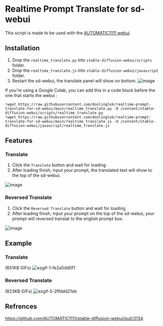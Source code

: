 # Realtime Prompt Translate for sd-webui

This script is made to be used with the [AUTOMATIC1111 webui](https://github.com/AUTOMATIC1111/stable-diffusion-webui).

## Installation
1. Drop the `realtime_translate.py` into `stable-diffusion-webui/scripts` folder.
2. Drop the `realtime_translate.js` into `stable-diffusion-webui/javascript` folder.
3. Restart the sd-webui, the translate panel will show on bottom.
![image](https://user-images.githubusercontent.com/6138806/197687618-ce757498-9d5e-418d-bd97-4a0a93e8a5ff.png)

If you're using a Google Colab, you can add this in a code block before the one that starts the webui :
```
!wget https://raw.githubusercontent.com/donlinglok/realtime-prompt-translate-for-sd-webui/main/realtime_translate.py -O /content/stable-diffusion-webui/scripts/realtime_translate.py
!wget https://raw.githubusercontent.com/donlinglok/realtime-prompt-translate-for-sd-webui/main/realtime_translate.js -O /content/stable-diffusion-webui/javascript/realtime_translate.js
```
## Features
### Translate
1. Click the `Translate` button and wait for loading
2. After loading finish, input your prompt, the translated text will show to the top of the sd-webui.

![image](https://user-images.githubusercontent.com/6138806/197688223-0f38a845-5b99-4293-bfd3-cacb5f6712ed.png)

### Reversed Translate
1. Click the `Reversed Translate` button and wait for loading
2. After loading finish, input your prompt on the top of the sd-webui, your prompt will reversed translat to the english prompt box.

![image](https://user-images.githubusercontent.com/6138806/197688135-6a500f70-077c-4845-8c01-98d9da2a6d7a.png)

## Example
### Translate
(651KB GIFs)
![ezgif-1-fe2a5dd0f1](https://user-images.githubusercontent.com/6138806/196651954-4a3b56fd-d461-4ea8-97ec-16a2efc3279d.gif)

### Reversed Translate
(823KB GIFs)
![ezgif-5-2ffddd21eb](https://user-images.githubusercontent.com/6138806/196863977-25e8347e-23bd-4ede-89ff-60b6f705a178.gif)

## Refrences
https://github.com/AUTOMATIC1111/stable-diffusion-webui/pull/3134
